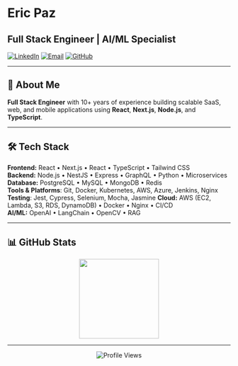 # Eric Paz
## Full Stack Engineer | AI/ML Specialist 

[![LinkedIn](https://img.shields.io/badge/LinkedIn-0077B5?style=flat-square&logo=linkedin&logoColor=white)](https://www.linkedin.com/in/eric-paz-6852a520a) [![Email](https://img.shields.io/badge/Email-D14836?style=flat-square&logo=gmail&logoColor=white)](mailto:epaz314@outlook.com) [![GitHub](https://img.shields.io/badge/GitHub-100000?style=flat-square&logo=github&logoColor=white)](https://github.com/epaz314-dev)

---

## 🎯 About Me

**Full Stack Engineer** with 10+ years of experience building scalable SaaS, web, and mobile applications using **React**, **Next.js**, **Node.js**, and **TypeScript**. 

---

## 🛠️ Tech Stack

**Frontend:** React • Next.js • React • TypeScript • Tailwind CSS  
**Backend:** Node.js • NestJS • Express • GraphQL • Python • Microservices  
**Database:** PostgreSQL • MySQL • MongoDB • Redis   
**Tools & Platforms**: Git, Docker, Kubernetes, AWS, Azure, Jenkins, Nginx
**Testing**: Jest, Cypress, Selenium, Mocha, Jasmine
**Cloud:** AWS (EC2, Lambda, S3, RDS, DynamoDB) • Docker • Nginx • CI/CD  
**AI/ML:** OpenAI • LangChain • OpenCV • RAG   

---

## 📊 GitHub Stats

<div align="center">
  <img height="180em" src="https://github-readme-stats.vercel.app/api/top-langs/?username=epaz314-dev&layout=compact&langs_count=8&theme=github_dark&hide_border=true"/>
</div>

---


<div align="center">

![Profile Views](https://komarev.com/ghpvc/?username=imranf620&color=blue&style=flat-square&label=Profile+Views)

</div>
